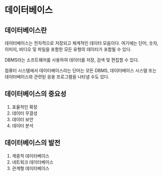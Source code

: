 #
# 데이터베이스

## 데이터베이스란

데이터베이스는 전자적으로 저장되고 체계적인 데이터 모음이다.
여기에는 단어, 숫자, 이미지, 비디오 및 파일을 포함한 모든 유형의 데이터가 포함될 수 있다.

DBMS라는 소프트웨어를 사용하여 데이터를 저장, 검색 및 편집할 수 있다.

컴퓨터 시스템에서 데이터베이스라는 단어는 모든 DBMS, 데이터베이스 시스템 또는 데이터베이스와 관련된 응용 프로그램을 나타낼 수도 있다.

## 데이터베이스의 중요성
1. 효율적인 확장
2. 데이터 무결성
3. 데이터 보안
4. 데이터 분석

## 데이터베이스의 발전
1. 계층적 데이터베이스
2. 네트워크 데이터베이스
3. 관계형 데이터베이스
